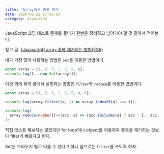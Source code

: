 ```yaml
---
title: 'Array에서 중복 제거'
date: 2020-02-22 17:02:83
category: algorithm
---
```


JavaScript 코딩 테스트 문제를 풀다가 한번은 정리하고 넘어가야 할 것 같아서 적어본다.

참고 글: [[Javascript] array 중복 제거하는 방법(ES6)](https://medium.com/@Dongmin_Jang/javascript-array-%EC%A4%91%EB%B3%B5-%EC%A0%9C%EA%B1%B0%ED%95%98%EB%8A%94-%EB%B0%A9%EB%B2%95-es6-b5b9075361f9)

내가 가장 많이 사용하는 방법은 `Set`을 이용한 방법이다.

```ts
const array = [1, 2, 3, 1, 2, 5, 8];
console.log([...new Set(array)]);
```

이것 외에 위의 글에서 설명하는 방법은 `filter`와 `reduce`를 이용한 방법이다.

```ts
const array = [1, 2, 3, 1, 2, 5, 4, 6];

console.log(array.filter((a, i) => array.indexOf(a) === i));

console.log(
  array.reduce<number[]>((acc, a) => (acc.includes(a) ? acc : [...acc, a]), [])
);
```

직접 테스트 해보지는 않았지만 for loop이나 object를 이용하여 중복을 제거하는 것보다 filter가 빠르다고 한다.

Set은 브라우저 별로 다를 수 있다고 하니 앞으로는 `filter`를 쓰도록 하자.
